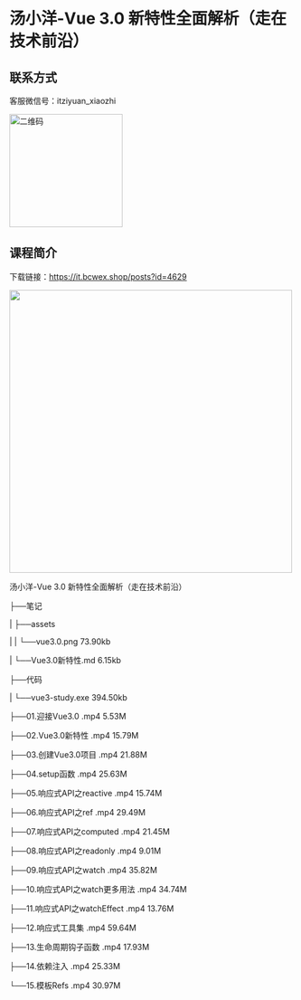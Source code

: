 # 汤小洋-Vue 3.0 新特性全面解析（走在技术前沿）

## 联系方式

客服微信号：itziyuan_xiaozhi

<img src="https://ziyuanyun.oss-cn-guangzhou.aliyuncs.com/common/20240614073449/666b82192834a.jpg" width="200" height="200" alt="二维码">

## 课程简介

下载链接：https://it.bcwex.shop/posts?id=4629

<img src="https://ziyuanyun.oss-cn-guangzhou.aliyuncs.com/yun/20241129110055/67492e671a5cf.jpg" width="500" alt="">

  

 汤小洋-Vue 3.0 新特性全面解析（走在技术前沿）

 ├──笔记

 | ├──assets

 | | └──vue3.0.png 73.90kb

 | └──Vue3.0新特性.md 6.15kb

 ├──代码

 | └──vue3-study.exe 394.50kb

 ├──01.迎接Vue3.0 .mp4 5.53M

 ├──02.Vue3.0新特性 .mp4 15.79M

 ├──03.创建Vue3.0项目 .mp4 21.88M

 ├──04.setup函数 .mp4 25.63M

 ├──05.响应式API之reactive .mp4 15.74M

 ├──06.响应式API之ref .mp4 29.49M

 ├──07.响应式API之computed .mp4 21.45M

 ├──08.响应式API之readonly .mp4 9.01M

 ├──09.响应式API之watch .mp4 35.82M

 ├──10.响应式API之watch更多用法 .mp4 34.74M

 ├──11.响应式API之watchEffect .mp4 13.76M

 ├──12.响应式工具集 .mp4 59.64M

 ├──13.生命周期钩子函数 .mp4 17.93M

 ├──14.依赖注入 .mp4 25.33M

 └──15.模板Refs .mp4 30.97M

  